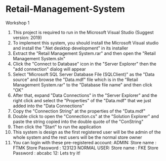 # Retail-Management-System
Workshop 1

1. This project is required to run in the Microsoft Visual Studio (Suggest version: 2019)
2. To implement this system, you should install the Microsoft Visual studio and install the ".Net desktop development" in its installer
3. Extract the "Retail Management System.rar" and then open the "Retail Management System.sln"
4. Click the "Connect to Database" icon in the "Server Explorer" then the "add connection" dialog will appear
5. Select "Microsoft SQL Server Database File (SQLClient)" as the "Data source" and browse the "Data.mdf" file which is in the "Retail Management System.rar" to the "Database file name" and then click "OK"
6. After that, expand "Data Connections" in the "Server Explorer" and the right click and select the "Properties" of the "Data.mdf" that we just added into the "Data Connections"
7. Copy the "Connection String" at the properties of the "Data.mdf"
8. Double click to open the "Connection.cs" at the "Solution Explorer" and paste the string copied into the double quote of the "ConString"
9. Then click the "Start" to run the application
10. This system is design as the first registered user will be the admin of the whole system and the rest users will be the normal store owner
11. You can login with these pre-registered account: 
	ADMIN: 
		Store name	: FTMK Store
		Password	: 123123
	NORMAL USER:
		Store name	: FKE Store
		Password	: abcabc
12: Lets try it!
